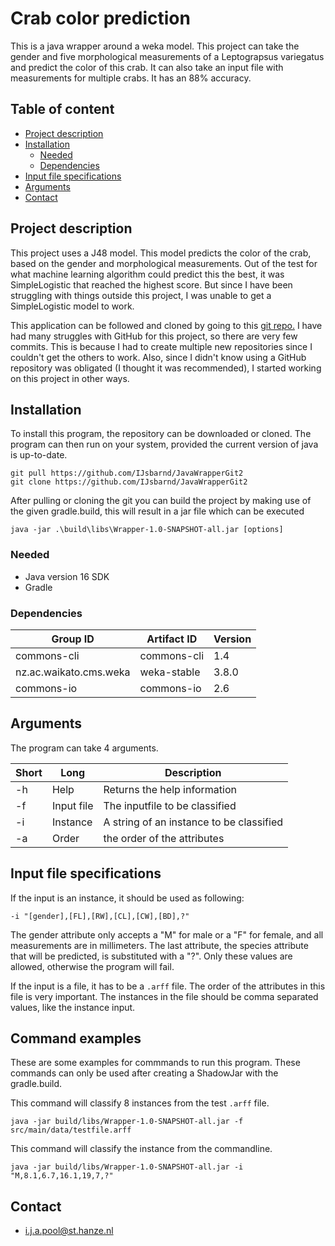 # Crab color prediction #
This is a java wrapper around a weka model. This project can take the gender and five morphological measurements of a Leptograpsus variegatus and predict the color of this crab. It can also take an input file with measurements for multiple crabs. It has an 88% accuracy.

## Table of content

- [Project description](#project-description)
- [Installation](#installation)
    * [Needed](#needed)
    * [Dependencies](#dependencies)
- [Input file specifications](#Input-file-specifications)
- [Arguments](#arguments)
- [Contact](#contact)

## Project description
This project uses a J48 model. This model predicts the color of the crab, based on the gender and morphological measurements. Out of the test for what machine learning algorithm could predict this the best, it was SimpleLogistic that reached the highest score. But since I have been struggling with things outside this project, I was unable to get a SimpleLogistic model to work.

This application can be followed and cloned by going to this [git repo.](https://github.com/IJsbarnd/CrabWrapper)
I have had many struggles with GitHub for this project, so there are very few commits. This is because I had to create multiple new repositories since I couldn't get the others to work. Also, since I didn't know using a GitHub repository was obligated (I thought it was recommended), I started working on this project in other ways. 

## Installation
To install this program, the repository can be downloaded or cloned. The program can then run on your system, provided the current version of java is up-to-date.

``` 
git pull https://github.com/IJsbarnd/JavaWrapperGit2
git clone https://github.com/IJsbarnd/JavaWrapperGit2
```

After pulling or cloning the git you can build the project by making use of the given gradle.build, this will result in a jar file which can be executed

```
java -jar .\build\libs\Wrapper-1.0-SNAPSHOT-all.jar [options]
```

### Needed
* Java version 16 SDK
* Gradle

### Dependencies
|Group ID                               |Artifact ID                            |Version            |   
|---                                    |---                                    |---                |
|commons-cli                            |commons-cli                            |1.4                |
|nz.ac.waikato.cms.weka                 |weka-stable                            |3.8.0              |
|commons-io                             |commons-io                             |2.6                |

## Arguments
The program can take 4 arguments.

|Short                                  |Long                                   |Description                                 |
|---                                    |---                                    |---                                         |
|-h                                     |Help                                   |Returns the help information                |
|-f                                     |Input file                             |The inputfile to be classified              |
|-i                                     |Instance                               |A string of an instance to be classified    |
|-a                                     |Order                                  |the order of the attributes                 |


## Input file specifications
If the input is an instance, it should be used as following:
```
-i "[gender],[FL],[RW],[CL],[CW],[BD],?"
```
The gender attribute only accepts a "M" for male or a "F" for female, and all measurements are in millimeters. The last attribute, the species attribute that will be predicted, is substituted with a "?". Only these values are allowed, otherwise the program will fail.

If the input is a file, it has to be a ``.arff`` file. The order of the attributes in this file is very important. The instances in the file should be comma separated values, like the instance input.

## Command examples
These are some examples for commmands to run this program. These commands can only be used after creating a ShadowJar with the gradle.build.

This command will classify 8 instances from the test ``.arff`` file.
```
java -jar build/libs/Wrapper-1.0-SNAPSHOT-all.jar -f src/main/data/testfile.arff
```

This command will classify the instance from the commandline.
```
java -jar build/libs/Wrapper-1.0-SNAPSHOT-all.jar -i "M,8.1,6.7,16.1,19,7,?"

```


## Contact

* i.j.a.pool@st.hanze.nl